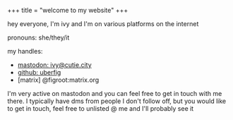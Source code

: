 +++
title = "welcome to my website"
+++



hey everyone, I'm ivy and I'm on various platforms on the internet

pronouns: she/they/it

my handles:
- [mastodon: ivy@cutie.city](https://cutie.city/@ivy)
- [github: uberfig](https://github.com/uberfig)
- [matrix] @figroot:matrix.org

I'm very active on mastodon and you can feel free to get in touch with me there. I typically have dms from people I don't follow off, but you would like to get in touch, feel free to unlisted @ me and I'll probably see it

